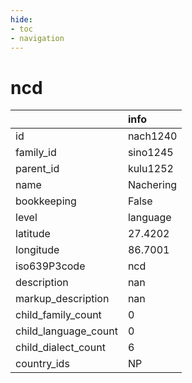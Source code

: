 ```yaml
---
hide:
- toc
- navigation
---
```

# ncd
|                      | info      |
|:---------------------|:----------|
| id                   | nach1240  |
| family_id            | sino1245  |
| parent_id            | kulu1252  |
| name                 | Nachering |
| bookkeeping          | False     |
| level                | language  |
| latitude             | 27.4202   |
| longitude            | 86.7001   |
| iso639P3code         | ncd       |
| description          | nan       |
| markup_description   | nan       |
| child_family_count   | 0         |
| child_language_count | 0         |
| child_dialect_count  | 6         |
| country_ids          | NP        |